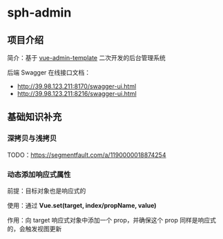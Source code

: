 # sph-admin

## 项目介绍

简介：基于 [vue-admin-template](https://github.com/PanJiaChen/vue-admin-template) 二次开发的后台管理系统

后端 Swagger 在线接口文档：

- http://39.98.123.211:8170/swagger-ui.html
- http://39.98.123.211:8216/swagger-ui.html

## 基础知识补充 

### 深拷贝与浅拷贝

TODO：https://segmentfault.com/a/1190000018874254

### 动态添加响应式属性

前提：目标对象也是响应式的

使用：通过 **Vue.set(target, index/propName, value)** 

作用：向 target 响应式对象中添加一个 prop，并确保这个 prop 同样是响应式的，会触发视图更新
